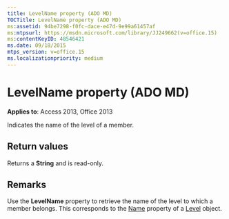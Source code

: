 ```yaml
---
title: LevelName property (ADO MD)
TOCTitle: LevelName property (ADO MD)
ms:assetid: 94be7298-f0fc-dace-e47d-9e99a61457af
ms:mtpsurl: https://msdn.microsoft.com/library/JJ249662(v=office.15)
ms:contentKeyID: 48546421
ms.date: 09/18/2015
mtps_version: v=office.15
ms.localizationpriority: medium
---
```


# LevelName property (ADO MD)


**Applies to**: Access 2013, Office 2013

Indicates the name of the level of a member.

## Return values

Returns a **String** and is read-only.

## Remarks

Use the **LevelName** property to retrieve the name of the level to which a member belongs. This corresponds to the [Name](name-property-ado-md.md) property of a [Level](level-object-ado-md.md) object.


